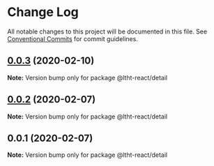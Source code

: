 # Change Log

All notable changes to this project will be documented in this file.
See [Conventional Commits](https://conventionalcommits.org) for commit guidelines.

## [0.0.3](https://github.com/ltht-epr/ltht-react/compare/@ltht-react/detail@0.0.2...@ltht-react/detail@0.0.3) (2020-02-10)

**Note:** Version bump only for package @ltht-react/detail





## [0.0.2](https://github.com/ltht-epr/ltht-react/compare/@ltht-react/detail@0.0.1...@ltht-react/detail@0.0.2) (2020-02-07)

**Note:** Version bump only for package @ltht-react/detail





## 0.0.1 (2020-02-07)

**Note:** Version bump only for package @ltht-react/detail
